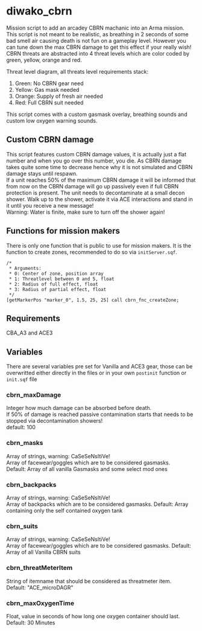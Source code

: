 # diwako_cbrn

Mission script to add an arcadey CBRN machanic into an Arma mission. This script is not meant to be realistic, as breathing in 2 seconds of some bad smell air causing death is not fun on a gameplay level. However you can tune down the max CBRN damage to get this effect if your really wish!\
CBRN threats are abstracted into 4 threat levels which are color coded by green, yellow, orange and red.

Threat level diagram, all threats level requirements stack:

1. Green: No CBRN gear need
2. Yellow: Gas mask needed
3. Orange: Supply of fresh air needed
4. Red: Full CBRN suit needed

This script comes with a custom gasmask overlay, breathing sounds and custom low oxygen warning sounds.

## Custom CBRN damage

This script features custom CBRN damage values, it is actually just a flat number and when you go over this number, you die. As CBRN damage takes quite some time to decrease hence why it is not simulated and CBRN damage stays until respawn.\
If a unit reaches 50% of the maximum CBRN damage it will be informed that from now on the CBRN damage will go up passively even if full CBRN protection is present. The unit needs to decontaminate at a small decon shower. Walk up to the shower, activate it via ACE interactions and stand in it until you receive a new message!\
Warning: Water is finite, make sure to turn off the shower again!

## Functions for mission makers

There is only one function that is public to use for mission makers. It is the function to create zones, recommended to do so via `initServer.sqf`.

```sqf
/*
 * Arguments:
 * 0: Center of zone, position array
 * 1: Threatlevel between 0 and 5, float
 * 2: Radius of full effect, float
 * 3: Radius of partial effect, float
 */
[getMarkerPos "marker_0", 1.5, 25, 25] call cbrn_fnc_createZone;
```

## Requirements

CBA_A3 and ACE3

## Variables

There are several variables pre set for Vanilla and ACE3 gear, those can be overwritted either directly in the files or in your own `postinit` function or `init.sqf` file

### cbrn_maxDamage

Integer how much damage can be absorbed before death.\
If 50% of damage is reached passive contamination starts that needs to be stopped via decontamination showers!\
default: 100

### cbrn_masks

Array of strings, warning: CaSeSeNsItiVe!\
Array of facewear/goggles which are to be considered gasmasks.\
Default: Array of all vanilla Gasmasks and some select mod ones

### cbrn_backpacks

Array of strings, warning: CaSeSeNsItiVe!\
Array of backpacks which are to be considered gasmasks.
Default: Array containing only the self contained oxygen tank

### cbrn_suits

Array of strings, warning: CaSeSeNsItiVe!\
Array of facewear/goggles which are to be considered gasmasks.
Default: Array of all Vanilla CBRN suits

### cbrn_threatMeterItem

String of itemname that should be considered as threatmeter item.\
Default: "ACE_microDAGR"

### cbrn_maxOxygenTime

Float, value in seconds of how long one oxygen container should last.\
Default: 30 Minutes
